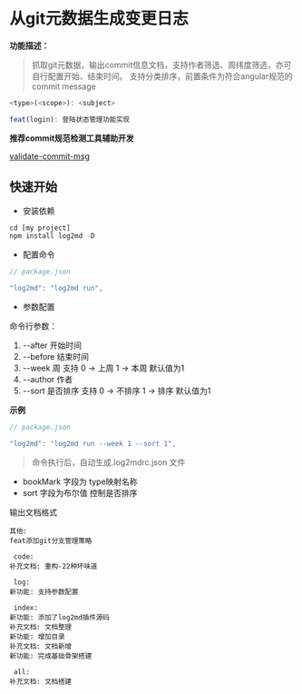 # 从git元数据生成变更日志

**功能描述：**

> 抓取git元数据，输出commit信息文档，支持作者筛选、周纬度筛选，亦可自行配置开始、结束时间。
> 支持分类排序，前置条件为符合angular规范的commit message

``` js
<type>(<scope>): <subject>

feat(login): 登陆状态管理功能实现
```

**推荐commit规范检测工具辅助开发**

[validate-commit-msg](https://www.npmjs.com/package/validate-commit-msg)


## 快速开始

- 安装依赖
``` js
cd [my project]
npm install log2md -D
```

- 配置命令
``` js
// package.json

"log2md": "log2md run",
```

- 参数配置

命令行参数：
1. --after  开始时间
2. --before 结束时间
3. --week 周 支持 0 -> 上周 1 -> 本周 默认值为1
4. --author 作者
5. --sort 是否排序 支持 0 -> 不排序 1 -> 排序 默认值为1

**示例**
``` js
// package.json

"log2md": "log2md run --week 1 --sort 1",
```

> 命令执行后，自动生成.log2mdrc.json 文件

- bookMark 字段为 type映射名称
- sort 字段为布尔值 控制是否排序


输出文档格式
``` 
其他:
feat添加git分支管理策略

 code:
补充文档: 重构-22种坏味道

 log:
新功能: 支持参数配置

 index:
新功能: 添加了log2md插件源码
补充文档: 文档整理
新功能: 增加目录
补充文档: 文档新增
新功能: 完成基础骨架搭建

 all:
补充文档: 文档搭建
```